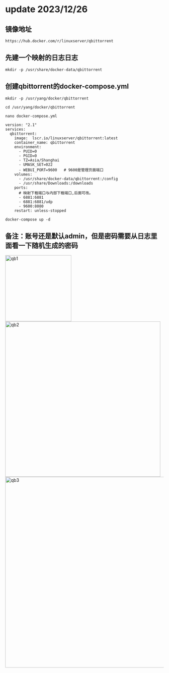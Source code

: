 # update 2023/12/26
## 镜像地址
```
https://hub.docker.com/r/linuxserver/qbittorrent
```

## 先建一个映射的日志日志
```
mkdir -p /usr/share/docker-data/qbittorrent
```

## 创建qbittorrent的docker-compose.yml
```
mkdir -p /usr/yang/docker/qbittorrent
```

```
cd /usr/yang/docker/qbittorrent
```

```
nano docker-compose.yml
```

```
version: "2.1"
services:
  qbittorrent:
    image:  lscr.io/linuxserver/qbittorrent:latest
    container_name: qbittorrent
    environment:
      - PUID=0
      - PGID=0
      - TZ=Asia/Shanghai
      - UMASK_SET=022
      - WEBUI_PORT=9600   # 9600是管理页面端口
    volumes:
      - /usr/share/docker-data/qbittorrent:/config
      - /usr/share/Downloads:/downloads
    ports:
      # 映射下载端口与内部下载端口,后面可改。
      - 6881:6881
      - 6881:6881/udp
      - 9600:8080
    restart: unless-stopped
```

```
docker-compose up -d
```

## 备注：账号还是默认admin，但是密码需要从日志里面看一下随机生成的密码
<img width="210" alt="qb1" src="https://github.com/primeyoung/Docker_study/assets/48234143/c5eea276-1134-4288-a2aa-c3ed30fb8a0f">  
<img width="493" alt="qb2" src="https://github.com/primeyoung/Docker_study/assets/48234143/e96d0e89-48b7-47d8-97e2-3d2737d744ba">  
<img width="605" alt="qb3" src="https://github.com/primeyoung/Docker_study/assets/48234143/045ebada-0fee-4e15-a94d-56dc2c7f20af">

